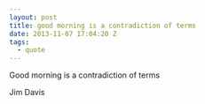 ```yaml
---
layout: post
title: good morning is a contradiction of terms
date: 2013-11-07 17:04:20 Z
tags:
  - quote
---
```

Good morning is a contradiction of terms

Jim Davis

